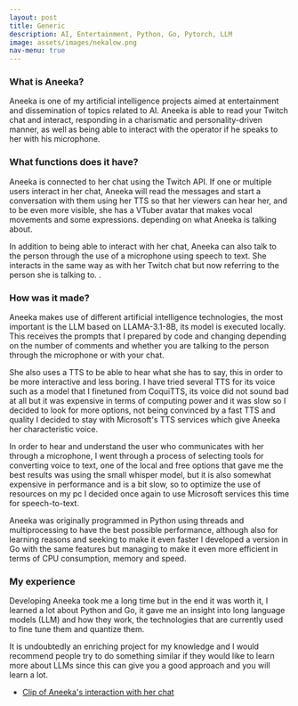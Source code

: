 ```yaml
---
layout: post
title: Generic
description: AI, Entertainment, Python, Go, Pytorch, LLM
image: assets/images/nekalow.png
nav-menu: true
---
```


### What is Aneeka?
Aneeka is one of my artificial intelligence projects aimed at entertainment and dissemination of topics related to AI.
Aneeka is able to read your Twitch chat and interact, responding in a charismatic and personality-driven manner, as well as being able to interact with the operator if he speaks to her with his microphone.

### What functions does it have?
Aneeka is connected to her chat using the Twitch API. If one or multiple users interact in her chat, Aneeka will read the messages and start a conversation with them using her TTS so that her viewers can hear her, and to be even more visible, she has a VTuber avatar that makes vocal movements and some expressions. depending on what Aneeka is talking about.

In addition to being able to interact with her chat, Aneeka can also talk to the person through the use of a microphone using speech to text. She interacts in the same way as with her Twitch chat but now referring to the person she is talking to. .

### How was it made?
Aneeka makes use of different artificial intelligence technologies, the most important is the LLM based on LLAMA-3.1-8B, its model is executed locally. This receives the prompts that I prepared by code and changing depending on the number of comments and whether you are talking to the person through the microphone or with your chat.

She also uses a TTS to be able to hear what she has to say, this in order to be more interactive and less boring. I have tried several TTS for its voice such as a model that I finetuned from CoquiTTS, its voice did not sound bad at all but it was expensive in terms of computing power and it was slow so I decided to look for more options, not being convinced by a fast TTS and quality I decided to stay with Microsoft's TTS services which give Aneeka her characteristic voice.

In order to hear and understand the user who communicates with her through a microphone, I went through a process of selecting tools for converting voice to text, one of the local and free options that gave me the best results was using the small whisper model, but it is also somewhat expensive in performance and is a bit slow, so to optimize the use of resources on my pc I decided once again to use Microsoft services this time for speech-to-text.

Aneeka was originally programmed in Python using threads and multiprocessing to have the best possible performance, although also for learning reasons and seeking to make it even faster I developed a version in Go with the same features but managing to make it even more efficient in terms of CPU consumption, memory and speed.

### My experience
Developing Aneeka took me a long time but in the end it was worth it, I learned a lot about Python and Go, it gave me an insight into long language models (LLM) and how they work, the technologies that are currently used to fine tune them and quantize them.

It is undoubtedly an enriching project for my knowledge and I would recommend people try to do something similar if they would like to learn more about LLMs since this can give you a good approach and you will learn a lot.

* <a href="https://www.twitch.tv/axelinsz/clip/JoyousTiredSaladDerp-yFTGXZ892XcwLpee?filter=clips&range=all&sort=time">Clip of Aneeka's interaction with her chat</a>